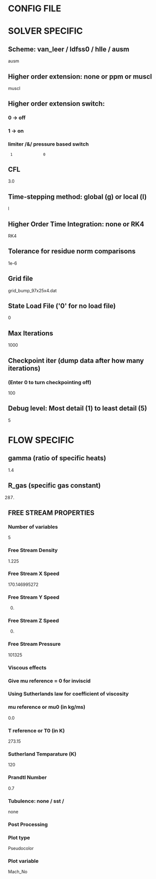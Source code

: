 CONFIG FILE
===========

# SOLVER SPECIFIC

## Scheme: van_leer / ldfss0 / hlle / ausm
ausm

## Higher order extension: none or ppm or muscl
muscl

## Higher order extension  switch:
### 0 -> off
### 1 -> on
### limiter /&/  pressure based switch
     1              0

## CFL
3.0

## Time-stepping method: global (g) or local (l)
l

## Higher Order Time Integration: none or RK4
RK4

## Tolerance for residue norm comparisons
1e-6

## Grid file
grid_bump_97x25x4.dat

## State Load File ('0' for no load file)
0

## Max Iterations
1000

## Checkpoint iter (dump data after how many iterations)
### (Enter 0 to turn checkpointing off)
100

## Debug level: Most detail (1) to least detail (5)
5

# FLOW SPECIFIC

## gamma (ratio of specific heats)
1.4

## R\_gas (specific gas constant)
287.

## FREE STREAM PROPERTIES

### Number of variables
5

### Free Stream Density
1.225

### Free Stream X Speed
170.146995272

### Free Stream Y Speed
0.

### Free Stream Z Speed
0.

### Free Stream Pressure
101325

### Viscous effects
### Give mu reference = 0 for inviscid
### Using Sutherlands law for coefficient of viscosity
### mu reference or mu0 (in kg/ms)
0.0

### T reference or T0 (in K)
273.15

### Sutherland Temparature (K)
120

### Prandtl Number
0.7

### Tubulence: none / sst / 
none

### Post Processing

### Plot type
Pseudocolor

### Plot variable
Mach_No
